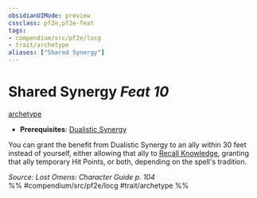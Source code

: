 ```yaml
---
obsidianUIMode: preview
cssclass: pf2e,pf2e-feat
tags:
- compendium/src/pf2e/locg
- trait/archetype
aliases: ["Shared Synergy"]
---
```

# Shared Synergy  *Feat 10*  
[archetype](../../rules/traits/archetype.md)  

- **Prerequisites**: [Dualistic Synergy](dualistic-synergy-locg.md)

You can grant the benefit from Dualistic Synergy to an ally within 30 feet instead of yourself, either allowing that ally to [Recall Knowledge](../../rules/actions/recall-knowledge.md), granting that ally temporary Hit Points, or both, depending on the spell's tradition.

*Source: Lost Omens: Character Guide p. 104*  
%% #compendium/src/pf2e/locg #trait/archetype %%